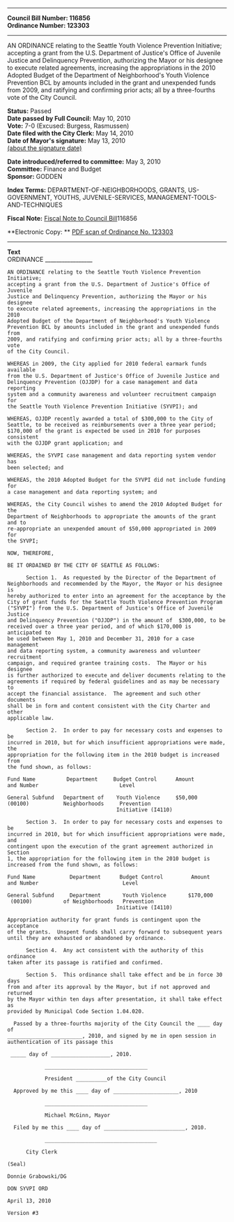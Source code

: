 * * * * *  
  
**Council Bill Number: [](#h0)[](#h2)116856**   
**Ordinance Number: 123303**  
  
* * * * *  
  
AN ORDINANCE relating to the Seattle Youth Violence Prevention Initiative; accepting a grant from the U.S. Department of Justice's Office of Juvenile Justice and Delinquency Prevention, authorizing the Mayor or his designee to execute related agreements, increasing the appropriations in the 2010 Adopted Budget of the Department of Neighborhood's Youth Violence Prevention BCL by amounts included in the grant and unexpended funds from 2009, and ratifying and confirming prior acts; all by a three-fourths vote of the City Council.  
  
**Status:** Passed   
**Date passed by Full Council:** May 10, 2010   
**Vote:** 7-0 (Excused: Burgess, Rasmussen)   
**Date filed with the City Clerk:** May 14, 2010   
**Date of Mayor's signature:** May 13, 2010   
[(about the signature date)](/~public/approvaldate.htm)   
  
  
**Date introduced/referred to committee:** May 3, 2010   
**Committee:** Finance and Budget   
**Sponsor:** GODDEN   
  
**Index Terms:** DEPARTMENT-OF-NEIGHBORHOODS, GRANTS, US-GOVERNMENT, YOUTHS, JUVENILE-SERVICES, MANAGEMENT-TOOLS-AND-TECHNIQUES  
  
**Fiscal Note:** [Fiscal Note to Council Bill](http://clerk.seattle.gov/~public/fnote/116856.htm)[](#h1)[](#h3)116856  
  
**Electronic Copy: ** [PDF scan of Ordinance No. 123303](/~archives/Ordinances/Ord_123303.pdf)  
  
* * * * *  
  
**Text**  
    ORDINANCE _________________  
  
    AN ORDINANCE relating to the Seattle Youth Violence Prevention Initiative;  
    accepting a grant from the U.S. Department of Justice's Office of Juvenile  
    Justice and Delinquency Prevention, authorizing the Mayor or his designee  
    to execute related agreements, increasing the appropriations in the 2010  
    Adopted Budget of the Department of Neighborhood's Youth Violence  
    Prevention BCL by amounts included in the grant and unexpended funds from  
    2009, and ratifying and confirming prior acts; all by a three-fourths vote  
    of the City Council.  
  
    WHEREAS in 2009, the City applied for 2010 federal earmark funds available  
    from the U.S. Department of Justice's Office of Juvenile Justice and  
    Delinquency Prevention (OJJDP) for a case management and data reporting  
    system and a community awareness and volunteer recruitment campaign for  
    the Seattle Youth Violence Prevention Initiative (SYVPI); and  
  
    WHEREAS, OJJDP recently awarded a total of $300,000 to the City of  
    Seattle, to be received as reimbursements over a three year period;  
    $170,000 of the grant is expected be used in 2010 for purposes consistent  
    with the OJJDP grant application; and  
  
    WHEREAS, the SYVPI case management and data reporting system vendor has  
    been selected; and  
  
    WHEREAS, the 2010 Adopted Budget for the SYVPI did not include funding for  
    a case management and data reporting system; and  
  
    WHEREAS, the City Council wishes to amend the 2010 Adopted Budget for the  
    Department of Neighborhoods to appropriate the amounts of the grant and to  
    re-appropriate an unexpended amount of $50,000 appropriated in 2009 for  
    the SYVPI;  
  
    NOW, THEREFORE,  
  
    BE IT ORDAINED BY THE CITY OF SEATTLE AS FOLLOWS:  
  
          Section 1.  As requested by the Director of the Department of  
    Neighborhoods and recommended by the Mayor, the Mayor or his designee is  
    hereby authorized to enter into an agreement for the acceptance by the  
    City of grant funds for the Seattle Youth Violence Prevention Program  
    ("SYVPI") from the U.S. Department of Justice's Office of Juvenile Justice  
    and Delinquency Prevention ("OJJDP") in the amount of  $300,000, to be  
    received over a three year period, and of which $170,000 is anticipated to  
    be used between May 1, 2010 and December 31, 2010 for a case management  
    and data reporting system, a community awareness and volunteer recruitment  
    campaign, and required grantee training costs.  The Mayor or his designee  
    is further authorized to execute and deliver documents relating to the  
    agreements if required by federal guidelines and as may be necessary to  
    accept the financial assistance.  The agreement and such other documents  
    shall be in form and content consistent with the City Charter and other  
    applicable law.  
  
          Section 2.  In order to pay for necessary costs and expenses to be  
    incurred in 2010, but for which insufficient appropriations were made, the  
    appropriation for the following item in the 2010 budget is increased from  
    the fund shown, as follows:  
  
    Fund Name          Department     Budget Control      Amount  
    and Number                          Level  
  
    General Subfund   Department of    Youth Violence     $50,000  
    (00100)           Neighborhoods     Prevention  
                                       Initiative (I4110)  
  
          Section 3.  In order to pay for necessary costs and expenses to be  
    incurred in 2010, but for which insufficient appropriations were made, and  
    contingent upon the execution of the grant agreement authorized in Section  
    1, the appropriation for the following item in the 2010 budget is  
    increased from the fund shown, as follows:  
  
    Fund Name           Department      Budget Control         Amount  
    and Number                           Level  
  
    General Subfund     Department       Youth Violence       $170,000  
     (00100)          of Neighborhoods   Prevention  
                                       Initiative (I4110)  
  
    Appropriation authority for grant funds is contingent upon the acceptance  
    of the grants.  Unspent funds shall carry forward to subsequent years  
    until they are exhausted or abandoned by ordinance.  
  
          Section 4.  Any act consistent with the authority of this ordinance  
    taken after its passage is ratified and confirmed.  
  
          Section 5.  This ordinance shall take effect and be in force 30 days  
    from and after its approval by the Mayor, but if not approved and returned  
    by the Mayor within ten days after presentation, it shall take effect as  
    provided by Municipal Code Section 1.04.020.  
  
      Passed by a three-fourths majority of the City Council the ____ day of  
    ________________________, 2010, and signed by me in open session in  
    authentication of its passage this  
  
     _____ day of ___________________, 2010.  
  
                _________________________________  
  
                President __________of the City Council  
  
      Approved by me this ____ day of _____________________, 2010  
  
                _________________________________  
  
                Michael McGinn, Mayor  
  
      Filed by me this ____ day of __________________________, 2010.  
  
                ____________________________________  
  
          City Clerk  
  
    (Seal)  
  
    Donnie Grabowski/DG  
  
    DON SYVPI ORD  
  
    April 13, 2010  
  
    Version #3  
